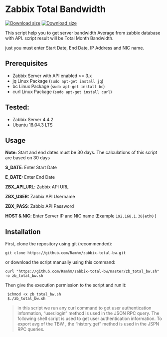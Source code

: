 # Zabbix Total Bandwidth

[![Download size](https://img.shields.io/github/languages/code-size/Ramhm/zabbix-total-bw)](https://github.com/Ramhm/zabbix-total-bw)&nbsp;[![Download size](https://img.shields.io/badge/License-Apache%202.0-blue.svg)](https://opensource.org/licenses/Apache-2.0)&nbsp;

This script help you to get server bandwidth Average from zabbix database with API.  script result will be Total Month Bandwidth.

just you must enter Start Date, End Date, IP Address and NIC name. 



## Prerequisites

- Zabbix Server with API enabled >= 3.x 
- jq Linux Package (`sudo apt-get install jq`)
- bc Linux Package (`sudo apt-get install bc`)
- curl Linux Package (`sudo apt-get install curl`)



## Tested:
- Zabbix Server 4.4.2
- Ubuntu 18.04.3 LTS



## Usage

**Note:** Start and end dates must be 30 days. The calculations of this script are based on 30 days

**S_DATE**: Enter Start Date

**E_DATE:** Enter End Date

**ZBX_API_URL**: Zabbix API URL

**ZBX_USER:** Zabbix API Username

**ZBX_PASS**: Zabbix API Password

**HOST & NIC**: Enter Server IP and NIC name (Example `192.168.1.30|eth0` )



## Installation

First, clone the repository using git (recommended):

```
git clone https://github.com/Ramhm/zabbix-total-bw.git
```

or download the script manually using this command:

```
curl "https://github.com/Ramhm/zabbix-total-bw/master/zb_total_bw.sh" -o zb_total_bw.sh
```

Then give the execution permission to the script and run it:

```
 $chmod +x zb_total_bw.sh
 $./zb_total_bw.sh
```





> in this script we run any curl command to get user authentication information, “user.login” method is  used in the JSON RPC query. The following shell script is used to get  user authentication information. To export avg of the TBW , the “history.get” method is used in the JSPN RPC queries.
